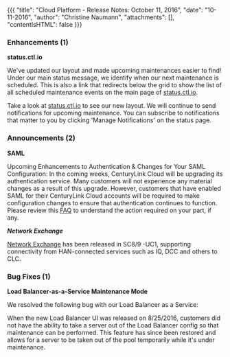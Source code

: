 {{{
"title": "Cloud Platform - Release Notes: October 11, 2016",
"date": "10-11-2016",
"author": "Christine Naumann",
"attachments": [],
"contentIsHTML": false
}}}


### Enhancements (1)

**status.ctl.io**

We've updated our layout and made upcoming maintenances easier to find! Under our main status message, we identify when our next maintenance is scheduled. This is also a link that redirects below the grid to show the list of all scheduled maintenance events on the main page of [status.ctl.io](https://status.ctl.io/).

Take a look at [status.ctl.io](https://status.ctl.io/) to see our new layout. We will continue to send notifications for upcoming maintenance. You can subscribe to notifications that matter to you by clicking 'Manage Notifications' on the status page.

### Announcements (2)

**SAML**

Upcoming Enhancements to Authentication & Changes for Your SAML Configuration: In the coming weeks, CenturyLink Cloud will be upgrading its authentication service. Many customers will not experience any material changes as a result of this upgrade. However, customers that have enabled SAML for their CenturyLink Cloud accounts will be required to make configuration changes to ensure that authentication continues to function. Please review this [FAQ](https://www.ctl.io/knowledge-base/support/authentication-updates-faq/) to understand the action required on your part, if any.

***Network Exchange***

[Network Exchange](https://www.ctl.io/network-exchange/) has been released in SC8/9 -UC1, supporting connectivity from HAN-connected services such as IQ, DCC and others to CLC.

### Bug Fixes (1)

**Load Balancer-as-a-Service Maintenance Mode**

We resolved the following bug with our Load Balancer as a Service:

When the new Load Balancer UI was released on 8/25/2016, customers did not have the ability to take a server out of the Load Balancer config so that maintenance can be performed.  This feature has since been restored and allows for a server to be taken out of the pool temporarily while it's under maintenance.
